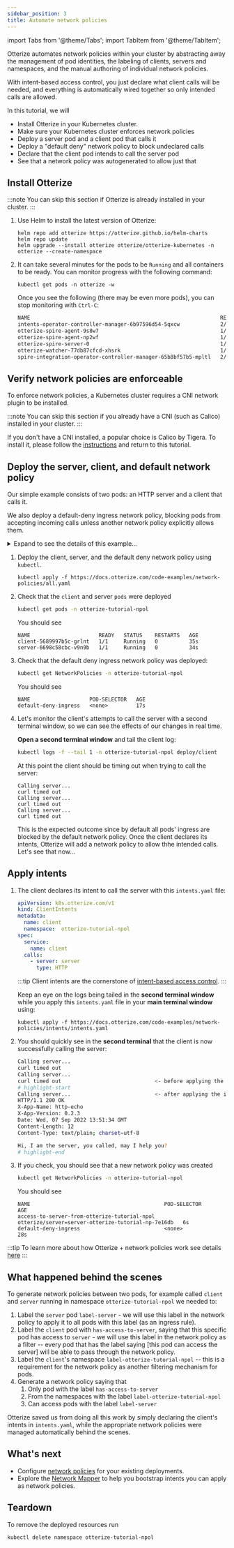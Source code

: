 ```yaml
---
sidebar_position: 3
title: Automate network policies
---
```

import Tabs from '@theme/Tabs';
import TabItem from '@theme/TabItem';


Otterize automates network policies within your cluster by abstracting away
the management of pod identities, the labeling of clients, servers and namespaces,
and the manual authoring of individual network policies.

With intent-based access control, you just declare what client calls will be needed,
and everything is automatically wired together so only intended calls are allowed.

In this tutorial, we will

- Install Otterize in your Kubernetes cluster.
- Make sure your Kubernetes cluster enforces network policies
- Deploy a server pod and a client pod that calls it
- Deploy a "default deny" network policy to block undeclared calls
- Declare that the client pod intends to call the server pod
- See that a network policy was autogenerated to allow just that

## Install Otterize

:::note
You can skip this section if Otterize is already installed in your cluster.
:::

1. Use Helm to install the latest version of Otterize:
   ```shell
   helm repo add otterize https://otterize.github.io/helm-charts
   helm repo update
   helm upgrade --install otterize otterize/otterize-kubernetes -n otterize --create-namespace
   ```
2. It can take several minutes for the pods to be `Running` and all containers to be ready.
You can monitor progress with the following command:
   ```
   kubectl get pods -n otterize -w
   ```
   Once you see the following (there may be even more pods), you can stop monitoring with `Ctrl-C`:
   ```bash
   NAME                                                             READY   STATUS    RESTARTS      AGE
   intents-operator-controller-manager-6b97596d54-5qxcw             2/2     Running   0             53s
   otterize-spire-agent-9s8w7                                       1/1     Running   0             54s
   otterize-spire-agent-np2wf                                       1/1     Running   1             54s
   otterize-spire-server-0                                          1/1     Running   0             53s
   otterize-watcher-77db87cfcd-xhsrk                                1/1     Running   0             53s
   spire-integration-operator-controller-manager-65b8bf57b5-mpltl   2/2     Running   0             53s
   ```

## Verify network policies are enforceable

To enforce network policies, a Kubernetes cluster requires a CNI network plugin to be installed.
 
:::note
You can skip this section if you already have a CNI (such as Calico) installed in your cluster.
:::

If you don't have a CNI installed, a popular choice is Calico by Tigera. 
To install it, please follow the [instructions](https://projectcalico.docs.tigera.io/getting-started/kubernetes/helm)
and return to this tutorial.

## Deploy the server, client, and default network policy

Our simple example consists of two pods: an HTTP server and a client that calls it.

We also deploy a default-deny ingress network policy, 
blocking pods from accepting incoming calls unless another network policy explicitly allows them.

<details>
<summary>Expand to see the details of this example...</summary>
<Tabs>

<TabItem value="namespace.yaml" label="namespace.yaml" default>

   ```yaml
   apiVersion: v1
   kind: Namespace
   metadata:
     name: otterize-tutorial-npol
   ```

</TabItem>

<TabItem value="server.yaml" label="server.yaml" default>

   ```yaml
   apiVersion: apps/v1
   kind: Deployment
   metadata:
     name: server
     namespace: otterize-tutorial-npol
   spec:
     selector:
       matchLabels:
         app: server
     template:
       metadata:
         labels:
           app: server
       spec:
         containers:
           - name: server
             image: hashicorp/http-echo
             args: [ "-listen=:80", "-text=Hi, I am the server, you called, may I help you?" ]
   ```

</TabItem>
<TabItem value="client.yaml" label="client.yaml" default>

   ```yaml
   apiVersion: apps/v1
   kind: Deployment
   metadata:
     name: client
     namespace: otterize-tutorial-npol
   spec:
     selector:
       matchLabels:
         app: client
     template:
       metadata:
         labels:
           app: client
       spec:
         containers:
           - name: client
             image: alpine/curl
             command: [ "/bin/sh", "-c", "--" ]
             args: [ "while true; do echo \"Calling server...\"; if ! timeout 2 curl -si server 2>/dev/null; then echo \"curl timed out\"; fi; sleep 2; done" ]
   ```

</TabItem>

<TabItem value="default-deny.yaml" label="default-deny.yaml" default>

   ```yaml
   apiVersion: networking.k8s.io/v1
   kind: NetworkPolicy
   metadata:
     name: default-deny-ingress
     namespace: otterize-tutorial-npol
   spec:
     podSelector: { }
     policyTypes:
       - Ingress
   ```

</TabItem>
</Tabs>
</details>

1. Deploy the client, server, and the default deny network policy using `kubectl`.

   ```shell
   kubectl apply -f https://docs.otterize.com/code-examples/network-policies/all.yaml
   ```
2. Check that the `client` and server `pods` were deployed
   ```bash
   kubectl get pods -n otterize-tutorial-npol
   ```
   You should see
   ```
   NAME                      READY   STATUS    RESTARTS   AGE
   client-5689997b5c-grlnt   1/1     Running   0          35s
   server-6698c58cbc-v9n9b   1/1     Running   0          34s
   ```
3. Check that the default deny ingress network policy was deployed:
   ```bash
   kubectl get NetworkPolicies -n otterize-tutorial-npol
   ```
   You should see
   ```
   NAME                   POD-SELECTOR   AGE
   default-deny-ingress   <none>         17s
   ```
4. Let's monitor the client's attempts to call the server with a second terminal window,
   so we can see the effects of our changes in real time. 

   **Open a second terminal window** and tail the client log:
   ```bash
   kubectl logs -f --tail 1 -n otterize-tutorial-npol deploy/client
   ```
   At this point the client should be timing out when trying to call the server:
   ```
   Calling server...
   curl timed out
   Calling server...
   curl timed out
   Calling server...
   curl timed out
   ```
   This is the expected outcome since by default all pods' ingress are blocked by the default network policy.
   Once the client declares its intents, Otterize will add a network policy to allow thhe intended calls.
   Let's see that now...

## Apply intents

1. The client declares its intent to call the server with this `intents.yaml` file:
   ```yaml
   apiVersion: k8s.otterize.com/v1
   kind: ClientIntents
   metadata:
     name: client
     namespace:  otterize-tutorial-npol
   spec:
     service:
       name: client
     calls:
       - server: server
         type: HTTP
   ```
   :::tip
   Client intents are the cornerstone of [intent-based access control](otterize.com/ibac).
   :::

   Keep an eye on the logs being tailed in the **second terminal window**
   while you apply this `intents.yaml` file in your **main terminal window** using:
   ```shell
   kubectl apply -f https://docs.otterize.com/code-examples/network-policies/intents/intents.yaml
   ```
2. You should quickly see in the **second terminal** that the client is now successfully calling the server:
   ```bash
   Calling server...
   curl timed out
   Calling server...
   curl timed out                              <- before applying the intents file
   # highlight-start
   Calling server...                           <- after applying the intents file
   HTTP/1.1 200 OK
   X-App-Name: http-echo
   X-App-Version: 0.2.3
   Date: Wed, 07 Sep 2022 13:51:34 GMT
   Content-Length: 12
   Content-Type: text/plain; charset=utf-8
   
   Hi, I am the server, you called, may I help you?
   # highlight-end
   ```

3. If you check, you should see that a new network policy was created
   ```bash
   kubectl get NetworkPolicies -n otterize-tutorial-npol
   ```
   You should see
   ```
   NAME                                           POD-SELECTOR                                         AGE
   access-to-server-from-otterize-tutorial-npol   otterize/server=server-otterize-tutorial-np-7e16db   6s
   default-deny-ingress                           <none>                                               28s
   ```

:::tip
To learn more about how Otterize + network policies work see
details [here](/documentation/intents-operator/network-policies/in-depth)
:::

## What happened behind the scenes
To generate network policies between two pods, for example called `client` and `server` running in namespace `otterize-tutorial-npol` we needed to:
1. Label the `server` pod `label-server` - we will use this label in the network policy to apply it to all pods with this label (as an ingress rule).
2. Label the `client` pod with `has-access-to-server`, saying that this specific pod has access to `server` - we will use this label in the network policy as a filter -- every
pod that has the label saying [this pod can access the server] will be able to pass through the network policy.
3. Label the `client`'s namespace `label-otterize-tutorial-npol` -- this is a requirement for the network policy as another filtering mechanism for pods.
4. Generate a network policy saying that
   1. Only pod with the label `has-access-to-server`
   2. From the namespaces with the label `label-otterize-tutorial-npol`
   3. Can access pods with the label `label-server`

Otterize saved us from doing all this work by simply declaring the client's intents in `intents.yaml`,
while the appropriate network policies were managed automatically behind the scenes.   
## What's next

<!-- [Intents Operator](/documentation/intents-operator): -->

- Configure [network policies](/documentation/intents-operator/network-policies) for your existing deployments.
- Explore the [Network Mapper](/documentation/getting-started/network-mapper) to help you bootstrap intents you can
  apply as network policies.

## Teardown

To remove the deployed resources run

```bash
kubectl delete namespace otterize-tutorial-npol
```